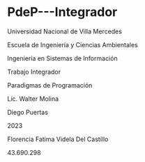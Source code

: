 ﻿# PdeP---Integrador
Universidad Nacional de Villa Mercedes

Escuela de Ingeniería y Ciencias Ambientales

Ingeniería en Sistemas de Información

Trabajo Integrador

Paradigmas de Programación

Lic. Walter Molina

Diego Puertas

2023

Florencia Fatima Videla Del Castillo

43.690.298

